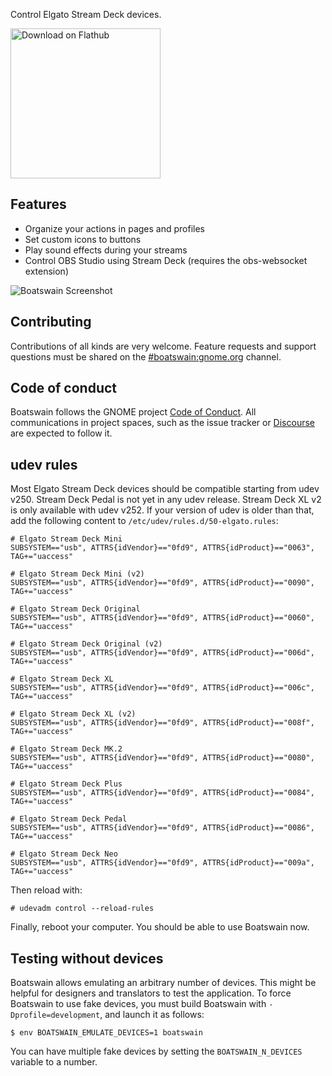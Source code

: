Control Elgato Stream Deck devices.

[<img width='240' alt='Download on Flathub' src='https://flathub.org/api/badge?svg&locale=en' />](https://flathub.org/apps/details/com.feaneron.Boatswain)

## Features

 * Organize your actions in pages and profiles
 * Set custom icons to buttons
 * Play sound effects during your streams
 * Control OBS Studio using Stream Deck (requires the obs-websocket extension)

![Boatswain Screenshot](https://gitlab.gnome.org/World/boatswain/-/raw/main/data/screenshots/stream-deck-original.png)

## Contributing

Contributions of all kinds are very welcome. Feature requests and support
questions must be shared on the [#boatswain:gnome.org](https://matrix.to/#/#boatswain:gnome.org)
channel.

## Code of conduct

Boatswain follows the GNOME project [Code of Conduct](./code-of-conduct.md). All
communications in project spaces, such as the issue tracker or
[Discourse](https://discourse.gnome.org) are expected to follow it.

## udev rules

Most Elgato Stream Deck devices should be compatible starting from udev v250. 
Stream Deck Pedal is not yet in any udev release. Stream Deck XL v2 is only
available with udev v252. If your version of udev is older than that, add the
following content to `/etc/udev/rules.d/50-elgato.rules`:

```
# Elgato Stream Deck Mini
SUBSYSTEM=="usb", ATTRS{idVendor}=="0fd9", ATTRS{idProduct}=="0063", TAG+="uaccess"

# Elgato Stream Deck Mini (v2)
SUBSYSTEM=="usb", ATTRS{idVendor}=="0fd9", ATTRS{idProduct}=="0090", TAG+="uaccess"

# Elgato Stream Deck Original
SUBSYSTEM=="usb", ATTRS{idVendor}=="0fd9", ATTRS{idProduct}=="0060", TAG+="uaccess"

# Elgato Stream Deck Original (v2)
SUBSYSTEM=="usb", ATTRS{idVendor}=="0fd9", ATTRS{idProduct}=="006d", TAG+="uaccess"

# Elgato Stream Deck XL
SUBSYSTEM=="usb", ATTRS{idVendor}=="0fd9", ATTRS{idProduct}=="006c", TAG+="uaccess"

# Elgato Stream Deck XL (v2)
SUBSYSTEM=="usb", ATTRS{idVendor}=="0fd9", ATTRS{idProduct}=="008f", TAG+="uaccess"

# Elgato Stream Deck MK.2
SUBSYSTEM=="usb", ATTRS{idVendor}=="0fd9", ATTRS{idProduct}=="0080", TAG+="uaccess"

# Elgato Stream Deck Plus
SUBSYSTEM=="usb", ATTRS{idVendor}=="0fd9", ATTRS{idProduct}=="0084", TAG+="uaccess"

# Elgato Stream Deck Pedal
SUBSYSTEM=="usb", ATTRS{idVendor}=="0fd9", ATTRS{idProduct}=="0086", TAG+="uaccess"

# Elgato Stream Deck Neo
SUBSYSTEM=="usb", ATTRS{idVendor}=="0fd9", ATTRS{idProduct}=="009a", TAG+="uaccess"
```

Then reload with:

```
# udevadm control --reload-rules
```

Finally, reboot your computer. You should be able to use Boatswain now.


## Testing without devices

Boatswain allows emulating an arbitrary number of devices. This might be helpful
for designers and translators to test the application. To force Boatswain to use
fake devices, you must build Boatswain with `-Dprofile=development`, and launch
it as follows:

```
$ env BOATSWAIN_EMULATE_DEVICES=1 boatswain
```

You can have multiple fake devices by setting the `BOATSWAIN_N_DEVICES` variable
to a number.
